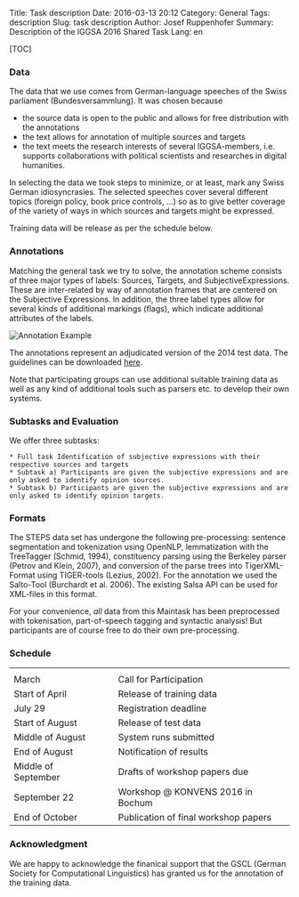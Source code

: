 Title: Task description
Date: 2016-03-13 20:12
Category: General
Tags: description
Slug: task description
Author: Josef Ruppenhofer
Summary: Description of the IGGSA 2016 Shared Task 
Lang: en

[TOC]

### Data
The data that we use comes from German-language speeches of the Swiss parliament (Bundesversammlung). It was chosen because

   * the source data is open to the public and allows for free distribution with the annotations
   * the text allows for annotation of multiple sources and targets
   * the text meets the research interests of several IGGSA-members, i.e. supports collaborations with political scientists and researches in digital humanities.

In selecting the data we took steps to minimize, or at least, mark any Swiss German idiosyncrasies. The selected speeches cover several different topics (foreign policy, book price controls, ...) so as to give better coverage of the variety of ways in which sources and targets might be expressed.

Training data will be release as per the schedule below.


### Annotations


Matching the general task we try to solve, the annotation scheme consists of three major types of labels:
Sources, Targets, and SubjectiveExpressions. These are inter-related by way of annotation frames that are centered on the Subjective Expressions. In addition, the three label types allow for several kinds of additional markings (flags), which indicate additional attributes of the labels.


![Annotation Example](http://iggsasharedtask2016.github.io/images/annoexample.png)

The annotations represent an adjudicated version of the 2014 test data. The guidelines can be downloaded [here](http://iggsasharedtask2016.github.io/data/guide_2016.pdf).

Note that participating groups can use additional suitable training data as well as any kind of additional tools such as parsers etc. to develop their own systems.


### Subtasks and Evaluation

We offer three subtasks:

    * Full task Identification of subjective expressions with their respective sources and targets
    * Subtask a) Participants are given the subjective expressions and are only asked to identify opinion sources.
    * Subtask b) Participants are given the subjective expressions and are only asked to identify opinion targets.

### Formats

The STEPS data set has undergone the following pre-processing: sentence segmentation and tokenization using OpenNLP, lemmatization with the TreeTagger (Schmid, 1994), constituency parsing using the Berkeley parser (Petrov and Klein, 2007), and conversion of the parse trees into TigerXML-Format using TIGER-tools (Lezius, 2002). For the annotation we used the Salto-Tool (Burchardt et al. 2006). The existing Salsa API can be used for XML-files in this format.

For your convenience, *all* data from this Maintask has been preprocessed with tokenisation, part-of-speech tagging and syntactic analysis! But participants are of course free to do their own pre-processing.




### Schedule
<html>
<table cellpadding="5" cellspacing="5"  width="70%">
  <tr>
    <th></th>
    <th></th>
    <th></th>
  </tr>
  <tr>
    <td>March</td>
    <td></td>
    <td>Call for Participation</td>
  </tr>
  <tr>
    <td>Start of April</td>
    <td></td>
    <td>Release of training data</td>
  </tr>
  <tr>
    <td>July 29</td>
    <td></td>
    <td>Registration deadline</td>
  </tr>
<tr>
  <tr>
    <td>Start of August</td>
    <td></td>
    <td>Release of test data</td>
  </tr>
<tr>
    <td>Middle of August</td>
    <td></td>
    <td>System runs submitted</td>
  </tr>
<tr>
    <td>End of August</td>
    <td></td>
    <td>Notification of results</td>
  </tr>

<tr>
    <td>Middle of September</td>
    <td></td>
    <td>Drafts of workshop papers due</td>
  </tr>
<tr>
    <td>September 22</td>
    <td></td>
    <td>Workshop @ KONVENS 2016 in Bochum</td>
  </tr>

<tr>
    <td>End of October</td>
    <td></td>
    <td>Publication of final workshop papers</td>
  </tr>



</table>

### Acknowledgment

We are happy to acknowledge the finanical support that the GSCL (German Society for Computational Linguistics) has granted us 
for the annotation of the training data.